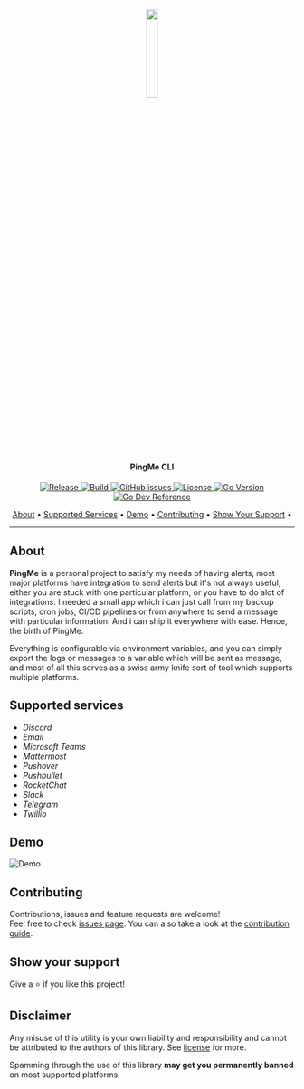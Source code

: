 <h2 align="center">
  <br>
  <p align="center"><img width=20% src="https://raw.githubusercontent.com/kha7iq/pingme/master/.github/img/logo.png"></p>
</h2>

<h4 align="center">PingMe CLI</h4>

<p align="center">
   <a href="https://github.com/kha7iq/pingme/releases">
   <img alt="Release" src="https://img.shields.io/github/v/release/kha7iq/pingme">
   <a href="#">
   <img alt="Build" src="https://img.shields.io/github/workflow/status/kha7iq/pingme/goreleaser">
   <a href="https://github.com/kha7iq/pingme/issues">
   <img alt="GitHub issues" src="https://img.shields.io/github/issues/kha7iq/pingme?style=flat-square&logo=github&logoColor=white">
   <a href="https://github.com/kha7iq/pingme/blob/master/LICENSE.md">
   <img alt="License" src="https://img.shields.io/github/license/kha7iq/pingme">
   <a href="#">
   <img alt="Go Version" src="https://img.shields.io/github/go-mod/go-version/kha7iq/pingme">
   <a href="https://pkg.go.dev/github.com/kha7iq/pingme">
   <img alt="Go Dev Reference" src="https://img.shields.io/badge/go.dev-reference-007d9c?logo=go&logoColor=white&style=flat">
</p>

<p align="center">
  <a href="#/?id=about">About</a> •
  <a href="#?id=supported-services">Supported Services</a> •
  <a href="#?id=demo">Demo</a> •
  <a href="#?id=contributing">Contributing</a> •
  <a href="#?id=show-your-support">Show Your Support</a> •
</p>

---

## About

**PingMe** is a personal project to satisfy my needs of having alerts, most major platforms have integration to send alerts
but it's not always useful, either you are stuck with one particular platform, or you have to do alot of integrations. I needed a small app
which i can just call from my backup scripts, cron jobs, CI/CD pipelines or from anywhere to send a message with particular information.
And i can ship it everywhere with ease.
Hence, the birth of PingMe.

Everything is configurable via environment variables, and you can simply export the logs or messages to a variable which will be sent
as message, and most of all this serves as a swiss army knife sort of tool which supports multiple platforms.


## Supported services
- *Discord*
- *Email*
- *Microsoft Teams*
- *Mattermost*
- *Pushover*
- *Pushbullet*
- *RocketChat*
- *Slack*
- *Telegram*
- *Twillio*



## Demo
![Demo](https://raw.githubusercontent.com/kha7iq/pingme/master/.github/img/pingme.gif)


## Contributing

Contributions, issues and feature requests are welcome!<br />Feel free to check [issues page](https://github.com/kha7iq/pingme/issues). You can also take a look at the [contribution guide](contribution.md).



## Show your support

Give a ⭐️  if you like this project!



## Disclaimer

Any misuse of this utility is your own liability and responsibility and cannot be attributed to the authors of this library.  See [license](https://github.com/kha7iq/pingme/blob/master/LICENSE.md) for more.

Spamming through the use of this library **may get you permanently banned** on most supported platforms.
